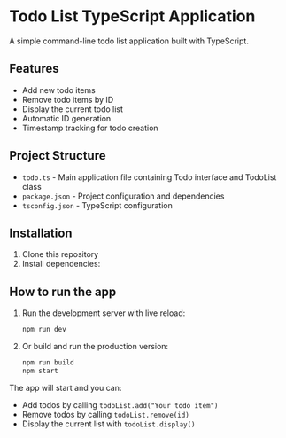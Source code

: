 # Todo List TypeScript Application

A simple command-line todo list application built with TypeScript.

## Features

- Add new todo items
- Remove todo items by ID
- Display the current todo list
- Automatic ID generation
- Timestamp tracking for todo creation

## Project Structure

- `todo.ts` - Main application file containing Todo interface and TodoList class
- `package.json` - Project configuration and dependencies
- `tsconfig.json` - TypeScript configuration

## Installation

1. Clone this repository
2. Install dependencies:

## How to run the app
1. Run the development server with live reload:
   ```bash
   npm run dev
   ```

2. Or build and run the production version:
   ```bash
   npm run build
   npm start
   ```

The app will start and you can:
- Add todos by calling `todoList.add("Your todo item")`
- Remove todos by calling `todoList.remove(id)`
- Display the current list with `todoList.display()`

